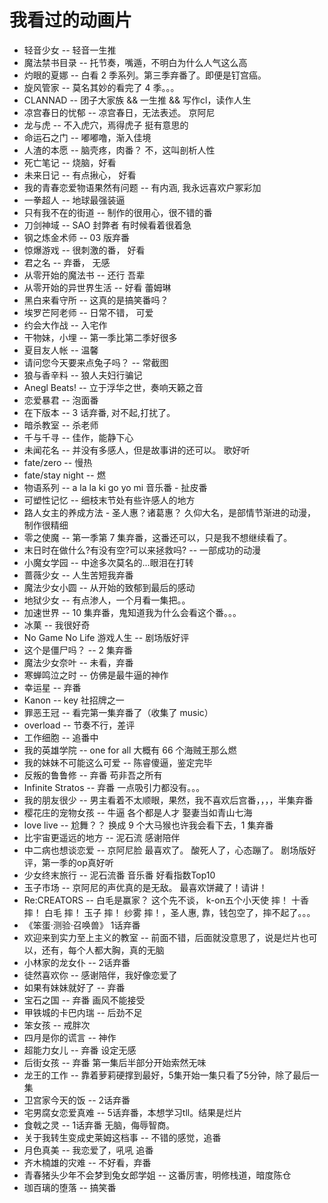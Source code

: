 # 我看过的动画片

- 轻音少女 -- 轻音一生推
- 魔法禁书目录 -- 托节奏，嘴遁，不明白为什么人气这么高
- 灼眼的夏娜 -- 白看 2 季系列。第三季弃番了。即便是钉宫癌。
- 旋风管家 -- 莫名其妙的看完了 4 季。。。
- CLANNAD -- 团子大家族 && 一生推 && 写作cl，读作人生
- 凉宫春日的忧郁 -- 凉宫春日，无法表述。 京阿尼
- 龙与虎 -- 不入虎穴，焉得虎子  挺有意思的
- 命运石之门 -- 嘟嘟噜，渐入佳境
- 人渣的本愿 -- 脑壳疼，肉番？ 不，这叫剖析人性
- 死亡笔记 -- 烧脑，好看
- 未来日记 -- 有点揪心， 好看
- 我的青春恋爱物语果然有问题 -- 有内涵, 我永远喜欢户冢彩加
- 一拳超人 -- 地球最强装逼
- 只有我不在的街道 -- 制作的很用心，很不错的番
- 刀剑神域 -- SAO 封弊者 有时候看着很着急
- 钢之炼金术师 -- 03 版弃番
- 惊爆游戏 -- 很刺激的番， 好看
- 君之名 -- 弃番， 无感
- 从零开始的魔法书 -- 还行 吾辈
- 从零开始的异世界生活 -- 好看 蕾姆琳
- 黑白来看守所 -- 这真的是搞笑番吗？
- 埃罗芒阿老师 -- 日常不错， 可爱
- 约会大作战 -- 入宅作
- 干物妹，小埋 -- 第一季比第二季好很多
- 夏目友人帐 -- 温馨
- 请问您今天要来点兔子吗？ -- 常截图
- 狼与香辛料 -- 狼人夫妇行骗记
- Anegl Beats! -- 立于浮华之世，奏响天籁之音
- 恋爱暴君 -- 泡面番
- 在下版本 -- 3 话弃番, 对不起,打扰了。
- 暗杀教室 -- 杀老师
- 千与千寻 -- 佳作，能静下心
- 未闻花名 -- 并没有多感人，但是故事讲的还可以。 歌好听
- fate/zero -- 慢热
- fate/stay night -- 燃
- 物语系列 -- a la la ki go yo mi 音乐番 - 扯皮番
- 可塑性记忆 -- 细枝末节处有些许感人的地方
- 路人女主的养成方法 - 圣人惠？诸葛惠？ 久仰大名，是部情节渐进的动漫，制作很精细
- 零之使魔 -- 第一季第 7 集弃番，这番还可以，只是我不想继续看了。
- 末日时在做什么?有没有空?可以来拯救吗? -- 一部成功的动漫
- 小魔女学园 -- 中途多次莫名的...眼泪在打转
- 蔷薇少女 -- 人生苦短我弃番
- 魔法少女小圆 -- 从开始的致郁到最后的感动
- 地狱少女 -- 有点渗人，一个月看一集把。。
- 加速世界 -- 10 集弃番，鬼知道我为什么会看这个番。。。
- 冰菓 -- 我很好奇
- No Game No Life 游戏人生 -- 剧场版好评
- 这个是僵尸吗？ -- 2 集弃番
- 魔法少女奈叶 -- 未看，弃番
- 寒蝉鸣泣之时 -- 仿佛是最牛逼的神作
- 幸运星 -- 弃番
- Kanon -- key 社招牌之一
- 罪恶王冠 -- 看完第一集弃番了（收集了 music）
- overload -- 节奏不行，差评
- 工作细胞 -- 追番中
- 我的英雄学院 -- one for all 大概有 66 个海贼王那么燃
- 我的妹妹不可能这么可爱 -- 陈睿傻逼，鉴定完毕
- 反叛的鲁鲁修 -- 弃番 苟非吾之所有
- Infinite Stratos -- 弃番 一点吸引力都没有。。。
- 我的朋友很少 -- 男主看着不太顺眼，果然，我不喜欢后宫番，，，，半集弃番
- 樱花庄的宠物女孩 -- 牛逼 各个都是人才 娶妻当如青山七海
- love live -- 尬舞？？ 换成 9 个大马猴也许我会看下去，1 集弃番
- 比宇宙更遥远的地方 -- 泥石流 感谢陪伴
- 中二病也想谈恋爱 -- 京阿尼脸 最喜欢了。 酸死人了，心态蹦了。  剧场版好评，第一季的op真好听
- 少女终末旅行  -- 泥石流番 音乐番 好看指数Top10
- 玉子市场  -- 京阿尼的声优真的是无敌。 最喜欢饼藏了！请讲！
- Re:CREATORS  -- 白毛是赢家？ 这个先不谈， k-on五个小天使 摔！ 十香 摔！ 白毛 摔！ 玉子 摔！ 纱雾 摔！，圣人惠, 靠，钱包空了，摔不起了。。。
- 《笨蛋·测验·召唤兽》 1话弃番
- 欢迎来到实力至上主义的教室  -- 前面不错，后面就没意思了，说是烂片也可以，还有，每个人都大胸，真的无脑
- 小林家的龙女仆  -- 2话弃番
- 徒然喜欢你  -- 感谢陪伴，我好像恋爱了
- 如果有妹妹就好了  -- 弃番
- 宝石之国  -- 弃番 画风不能接受
- 甲铁城的卡巴内瑞  -- 后劲不足
- 笨女孩  -- 戒胖次
- 四月是你的谎言  -- 神作
- 超能力女儿  -- 弃番 设定无感
- 后街女孩  -- 弃番 第一集后半部分开始索然无味
- 龙王的工作  -- 靠着萝莉硬撑到最好，5集开始一集只看了5分钟，除了最后一集
- 卫宫家今天的饭  -- 2话弃番
- 宅男腐女恋爱真难  -- 5话弃番，本想学习tll。结果是烂片
- 食戟之灵  -- 1话弃番 无脑，侮辱智商。
- 关于我转生变成史莱姆这档事  -- 不错的感觉，追番
- 月色真美  -- 我恋爱了，吼吼 追番
- 齐木楠雄的灾难  -- 不好看，弃番
- 青春猪头少年不会梦到兔女郎学姐  -- 这番厉害，明修栈道，暗度陈仓
- 珈百璃的堕落  -- 搞笑番